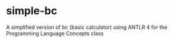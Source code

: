 # simple-bc
A simplified version of bc (basic calculator) using ANTLR 4 for the Programming Language Concepts class
